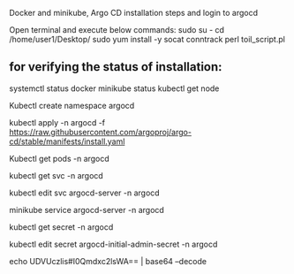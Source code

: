 Docker and minikube, Argo CD installation steps and login to argocd

Open terminal and execute below commands:
sudo su -
cd /home/user1/Desktop/
sudo yum install -y socat conntrack
perl toil_script.pl

 
 
for verifying the status of installation:
----------------------------------------------
 
systemctl status docker
minikube status
kubectl get node

Kubectl create namespace argocd 
 
kubectl apply -n argocd -f https://raw.githubusercontent.com/argoproj/argo-cd/stable/manifests/install.yaml
 
Kubectl get pods -n argocd
 
kubectl get svc -n argocd
 
kubectl edit svc argocd-server -n argocd 
 
minikube service argocd-server -n argocd 
 
kubectl get secret -n argocd
 
kubectl edit secret argocd-initial-admin-secret -n argocd
 
echo UDVUczlis#I0Qmdxc2lsWA== | base64 –decode
 
